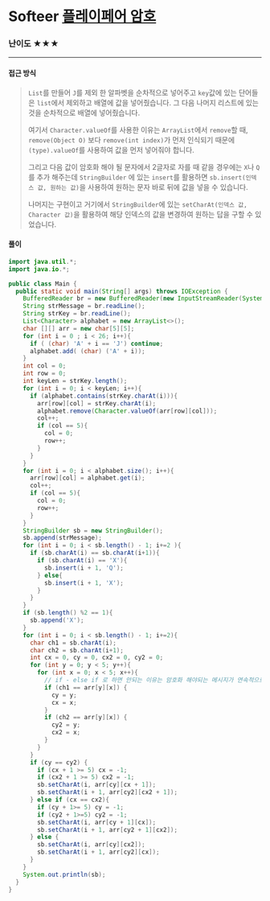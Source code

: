 # Softeer [플레이페어 암호](https://softeer.ai/practice/info.do?idx=1&eid=804&sw_prbl_sbms_sn=234070)

### 난이도 ★★★

---

#### 접근 방식

> `List`를 만들어 `J`를 제외 한 알파벳을 순차적으로 넣어주고 `key`값에 있는 단어들은 `list`에서 제외하고 배열에 값을 넣어줬습니다. 그 다음 나머지 리스트에 있는 것을 순차적으로 배열에 넣어줬습니다.
>
> 여기서 `Character.valueOf`를 사용한 이유는 `ArrayList`에서 `remove`할 때, `remove(Object O)` 보다 `remove(int index)`가 먼저 인식되기 때문에 `(type).valueOf`를 사용하여 값을 먼저 넣어줘야 합니다.
>
> 그리고 다음 값이 암호화 해야 될 문자에서 2글자로 자를 때 같을 경우에는 `X`나 `Q`를 추가 해주는데 `StringBuilder` 에 있는 `insert`를 활용하면 `sb.insert(인덱스 값, 원하는 값)`을 사용하여 원하는 문자 바로 뒤에 값을 넣을 수 있습니다.
>
> 나머지는 구현이고 거기에서 `StringBuilder`에 있는 `setCharAt(인덱스 값, Character 값)`을 활용하여 해당 인덱스의 값을 변경하여 원하는 답을 구할 수 있었습니다.

#### 풀이

```java
import java.util.*;
import java.io.*;

public class Main {
  public static void main(String[] args) throws IOException {
    BufferedReader br = new BufferedReader(new InputStreamReader(System.in));
    String strMessage = br.readLine();
    String strKey = br.readLine();
    List<Character> alphabet = new ArrayList<>();
    char [][] arr = new char[5][5];
    for (int i = 0 ; i < 26; i++){
      if ( (char) 'A' + i == 'J') continue;
      alphabet.add( (char) ('A' + i));
    }
    int col = 0;
    int row = 0;
    int keyLen = strKey.length();
    for (int i = 0; i < keyLen; i++){
      if (alphabet.contains(strKey.charAt(i))){
        arr[row][col] = strKey.charAt(i);
        alphabet.remove(Character.valueOf(arr[row][col]));
        col++;
        if (col == 5){
          col = 0;
          row++;
        }
      }
    }
    for (int i = 0; i < alphabet.size(); i++){
      arr[row][col] = alphabet.get(i);
      col++;
      if (col == 5){
        col = 0;
        row++;
      }
    }
    StringBuilder sb = new StringBuilder();
    sb.append(strMessage);
    for (int i = 0; i < sb.length() - 1; i+=2 ){
      if (sb.charAt(i) == sb.charAt(i+1)){
        if (sb.charAt(i) == 'X'){
          sb.insert(i + 1, 'Q');
        } else{
          sb.insert(i + 1, 'X');
        }
      }
    }
    if (sb.length() %2 == 1){
      sb.append('X');
    }
    for (int i = 0; i < sb.length() - 1; i+=2){
      char ch1 = sb.charAt(i);
      char ch2 = sb.charAt(i+1);
      int cx = 0, cy = 0, cx2 = 0, cy2 = 0;
      for (int y = 0; y < 5; y++){
        for (int x = 0; x < 5; x++){
          // if - else if 로 하면 안되는 이유는 암호화 해야되는 메시지가 연속적으로 같은 단어가 올 수 있기 때문이다.
          if (ch1 == arr[y][x]) {
            cy = y;
            cx = x;
          }
          if (ch2 == arr[y][x]) {
            cy2 = y;
            cx2 = x;
          }
        }
      }
      if (cy == cy2) {
        if (cx + 1 >= 5) cx = -1;
        if (cx2 + 1 >= 5) cx2 = -1;
        sb.setCharAt(i, arr[cy][cx + 1]);
        sb.setCharAt(i + 1, arr[cy2][cx2 + 1]);
      } else if (cx == cx2){
        if (cy + 1>= 5) cy = -1;
        if (cy2 + 1>=5) cy2 = -1;
        sb.setCharAt(i, arr[cy + 1][cx]);
        sb.setCharAt(i + 1, arr[cy2 + 1][cx2]);
      } else {
        sb.setCharAt(i, arr[cy][cx2]);
        sb.setCharAt(i + 1, arr[cy2][cx]);
      }
    }
    System.out.println(sb);
  }
}
```

